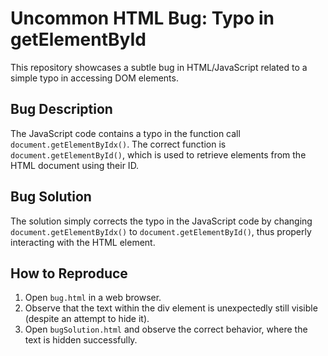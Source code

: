 # Uncommon HTML Bug: Typo in getElementById

This repository showcases a subtle bug in HTML/JavaScript related to a simple typo in accessing DOM elements.

## Bug Description
The JavaScript code contains a typo in the function call `document.getElementByIdx()`. The correct function is `document.getElementById()`, which is used to retrieve elements from the HTML document using their ID.

## Bug Solution
The solution simply corrects the typo in the JavaScript code by changing `document.getElementByIdx()` to `document.getElementById()`, thus properly interacting with the HTML element.

## How to Reproduce
1. Open `bug.html` in a web browser.
2. Observe that the text within the div element is unexpectedly still visible (despite an attempt to hide it).
3. Open `bugSolution.html` and observe the correct behavior, where the text is hidden successfully.
